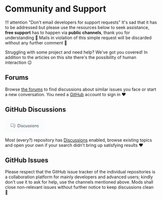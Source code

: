 # Community and Support

!!! attention "Don't email developers for support requests"
    It's sad that it has to be addressed but please use the resources below to seek assistance, **free support** has to happen via **public channels**, thank you for understanding 🥰 Mails in violation of this simple request will be discarded without any further comment 👮

Struggling with some project and need help? We've got you covered! In addition to the articles on this site there's the possibility of human interaction 😉

<!--
## Discord

Wanna have a quick chat? [Be our guest on Discord](https://discord.vigem.org)! Various helpful people can be found here happy to chat. Do keep in mind that time zones are a thing so answers might come with a delay 😉 Read and respect the rules ❤️
-->

## Forums

Browse [the forums](https://forums.vigem.org/) to find discussions about similar issues you face or start a new conversation. You need a [GitHub](https://github.com/login) account to sign in ❤️

## GitHub Discussions

![Discussions](images/msedge_1qPOS2VyOI.png)

Most (every?) repository has [Discussions](https://docs.github.com/en/discussions/collaborating-with-your-community-using-discussions/about-discussions) enabled, browse existing topics and open your own if your search didn't bring up satisfying results ❤️

## GitHub Issues

Please respect that the GitHub issue tracker of the individual repositories is a collaboration platform for mainly developers and advanced users; kindly don't use it to ask for help, use the channels mentioned above. Mods shall close non-relevant issues without further notice to keep discussions clean 👮
